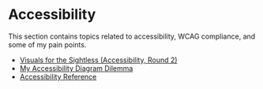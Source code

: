 # Accessibility

This section contains topics related to accessibility, WCAG compliance, and some of my pain points.

- [Visuals for the Sightless (Accessibility, Round 2)](visuals-for-the-sightless.md)
- [My Accessibility Diagram Dilemma](accss_diagram-dilemma.md)
- [Accessibility Reference](accss_.md)

